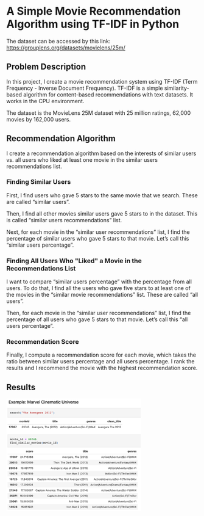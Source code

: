 # A Simple Movie Recommendation Algorithm using TF-IDF in Python

The dataset can be accessed by this link: https://grouplens.org/datasets/movielens/25m/

## Problem Description

In this project, I create a movie recommendation system using TF-IDF (Term Frequency - Inverse Document Frequency). TF-IDF is a simple similarity-based algorithm for content-based recommendations with text datasets. It works in the CPU environment. 

The dataset is the MovieLens 25M dataset with 25 million ratings, 62,000 movies by 162,000 users.

## Recommendation Algorithm

I create a recommendation algorithm based on the interests of similar users vs. all users who liked at least one movie in the similar users recommendations list. 

### Finding Similar Users

First, I find users who gave 5 stars to the same movie that we search. These are called “similar users”.

Then, I find all other movies similar users gave 5 stars to in the dataset. This is called “similar users recommendations” list.

Next, for each movie in the “similar user recommendations” list, I find the percentage of similar users who gave 5 stars to that movie. Let’s call this “similar users percentage”. 

### Finding All Users Who "Liked" a Movie in the Recommendations List

I want to compare “similar users percentage” with the percentage from all users.  To do that, I find all the users who gave five stars to at least one of the movies in the “similar movie recommendations” list. These are called “all users”.

Then, for each movie in the “similar user recommendations” list, I find the percentage of all users who gave 5 stars to that movie.  Let’s call this “all users percentage”. 

### Recommendation Score

Finally, I compute a recommendation score for each movie, which takes the ratio between similar users percentage and all users percentage. I rank the results and I recommend the movie with the highest recommendation score.

## Results

<img src="figures/Result.png" width=70% height=70%>
